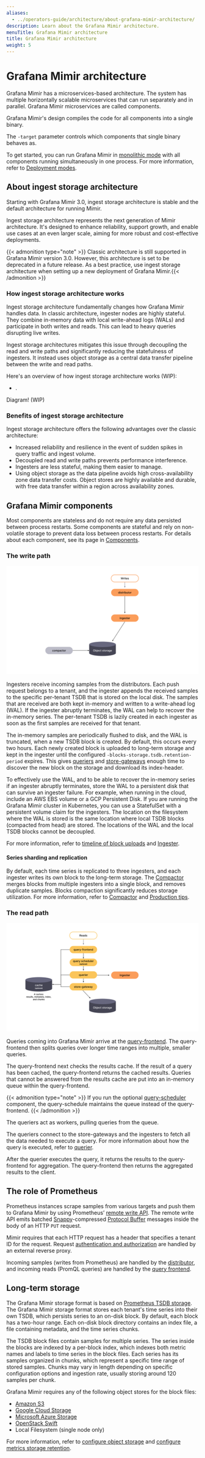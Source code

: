 ```yaml
---
aliases:
  - ../operators-guide/architecture/about-grafana-mimir-architecture/
description: Learn about the Grafana Mimir architecture.
menuTitle: Grafana Mimir architecture
title: Grafana Mimir architecture
weight: 5
---
```


<!-- Note: This topic is mounted in the GEM documentation. Ensure that all updates are also applicable to GEM. -->

# Grafana Mimir architecture

Grafana Mimir has a microservices-based architecture. The system has multiple horizontally scalable microservices that can run separately and in parallel. Grafana Mimir microservices are called components.

Grafana Mimir's design compiles the code for all components into a single binary.

The `-target` parameter controls which components that single binary behaves as.

To get started, you can run Grafana Mimir in [monolithic mode](../../references/architecture/deployment-modes/#monolithic-mode) with all components running simultaneously in one process. For more information, refer to [Deployment modes](../../references/architecture/deployment-modes/).

## About ingest storage architecture

Starting with Grafana Mimir 3.0, ingest storage architecture is stable and the default architecture for running Mimir.

Ingest storage architecture represents the next generation of Mimir architecture. It's designed to enhance reliability, support growth, and enable use cases at an even larger scale, aiming for more robust and cost-effective deployments.

{{< admonition type="note" >}}
Classic architecture is still supported in Grafana Mimir version 3.0. However, this architecture is set to be deprecated in a future release. As a best practice, use ingest storage architecture when setting up a new deployment of Grafana Mimir.{{< /admonition >}}

### How ingest storage architecture works

Ingest storage architecture fundamentally changes how Grafana Mimir handles data. In classic architecture, ingester nodes are highly stateful. They combine in-memory data with local write-ahead logs (WALs) and participate in both writes and reads. This can lead to heavy queries disrupting live writes.

Ingest storage architectures mitigates this issue through decoupling the read and write paths and significantly reducing the statefulness of ingesters. It instead uses object storage as a central data transfer pipeline between the write and read paths.

Here's an overview of how ingest storage architecture works (WIP):

- .

Diagram! (WIP)

### Benefits of ingest storage architecture

Ingest storage architecture offers the following advantages over the classic architecture:

- Increased reliability and resilience in the event of sudden spikes in query traffic and ingest volume.
- Decoupled read and write paths prevents performance interference.
- Ingesters are less stateful, making them easier to manage.
- Using object storage as the data pipeline avoids high cross-availability zone data transfer costs. Object stores are highly available and durable, with free data transfer within a region across availability zones.

## Grafana Mimir components

Most components are stateless and do not require any data persisted between process restarts. Some components are stateful and rely on non-volatile storage to prevent data loss between process restarts. For details about each component, see its page in [Components](../../references/architecture/components/).

### The write path

[//]: # "Diagram source of write path at https://docs.google.com/presentation/d/1LemaTVqa4Lf_tpql060vVoDGXrthp-Pie_SQL7qwHjc/edit#slide=id.g11658e7e4c6_0_899"

![Architecture of Grafana Mimir's write path](write-path.svg)

Ingesters receive incoming samples from the distributors.
Each push request belongs to a tenant, and the ingester appends the received samples to the specific per-tenant TSDB that is stored on the local disk.
The samples that are received are both kept in-memory and written to a write-ahead log (WAL).
If the ingester abruptly terminates, the WAL can help to recover the in-memory series.
The per-tenant TSDB is lazily created in each ingester as soon as the first samples are received for that tenant.

The in-memory samples are periodically flushed to disk, and the WAL is truncated, when a new TSDB block is created.
By default, this occurs every two hours.
Each newly created block is uploaded to long-term storage and kept in the ingester until the configured `-blocks-storage.tsdb.retention-period` expires.
This gives [queriers](../../references/architecture/components/querier/) and [store-gateways](../../references/architecture/components/store-gateway/) enough time to discover the new block on the storage and download its index-header.

To effectively use the WAL, and to be able to recover the in-memory series if an ingester abruptly terminates, store the WAL to a persistent disk that can survive an ingester failure.
For example, when running in the cloud, include an AWS EBS volume or a GCP Persistent Disk.
If you are running the Grafana Mimir cluster in Kubernetes, you can use a StatefulSet with a persistent volume claim for the ingesters.
The location on the filesystem where the WAL is stored is the same location where local TSDB blocks (compacted from head) are stored. The locations of the WAL and the local TSDB blocks cannot be decoupled.

For more information, refer to [timeline of block uploads](../../manage/run-production-environment/production-tips/#how-to-estimate--querierquery-store-after) and [Ingester](../../references/architecture/components/ingester/).

#### Series sharding and replication

By default, each time series is replicated to three ingesters, and each ingester writes its own block to the long-term storage.
The [Compactor](../../references/architecture/components/compactor/) merges blocks from multiple ingesters into a single block, and removes duplicate samples.
Blocks compaction significantly reduces storage utilization.
For more information, refer to [Compactor](../../references/architecture/components/compactor/) and [Production tips](../../manage/run-production-environment/production-tips/).

### The read path

[//]: # "Diagram source of read path at https://docs.google.com/presentation/d/1LemaTVqa4Lf_tpql060vVoDGXrthp-Pie_SQL7qwHjc/edit#slide=id.g11658e7e4c6_2_6"

![Architecture of Grafana Mimir's read path](read-path.svg)

Queries coming into Grafana Mimir arrive at the [query-frontend](../../references/architecture/components/query-frontend/). The query-frontend then splits queries over longer time ranges into multiple, smaller queries.

The query-frontend next checks the results cache. If the result of a query has been cached, the query-frontend returns the cached results. Queries that cannot be answered from the results cache are put into an in-memory queue within the query-frontend.

{{< admonition type="note" >}}
If you run the optional [query-scheduler](../../references/architecture/components/query-scheduler/) component, the query-schedule maintains the queue instead of the query-frontend.
{{< /admonition >}}

The queriers act as workers, pulling queries from the queue.

The queriers connect to the store-gateways and the ingesters to fetch all the data needed to execute a query. For more information about how the query is executed, refer to [querier](../../references/architecture/components/querier/).

After the querier executes the query, it returns the results to the query-frontend for aggregation. The query-frontend then returns the aggregated results to the client.

## The role of Prometheus

Prometheus instances scrape samples from various targets and push them to Grafana Mimir by using Prometheus’ [remote write API](https://prometheus.io/docs/prometheus/latest/storage/#remote-storage-integrations).
The remote write API emits batched [Snappy](https://google.github.io/snappy/)-compressed [Protocol Buffer](https://protobuf.dev/) messages inside the body of an HTTP `PUT` request.

Mimir requires that each HTTP request has a header that specifies a tenant ID for the request. Request [authentication and authorization](../../manage/secure/authentication-and-authorization/) are handled by an external reverse proxy.

Incoming samples (writes from Prometheus) are handled by the [distributor](../../references/architecture/components/distributor/), and incoming reads (PromQL queries) are handled by the [query frontend](../../references/architecture/components/query-frontend/).

## Long-term storage

The Grafana Mimir storage format is based on [Prometheus TSDB storage](https://prometheus.io/docs/prometheus/latest/storage/).
The Grafana Mimir storage format stores each tenant's time series into their own TSDB, which persists series to an on-disk block.
By default, each block has a two-hour range.
Each on-disk block directory contains an index file, a file containing metadata, and the time series chunks.

The TSDB block files contain samples for multiple series.
The series inside the blocks are indexed by a per-block index, which indexes both metric names and labels to time series in the block files.
Each series has its samples organized in chunks, which represent a specific time range of stored samples.
Chunks may vary in length depending on specific configuration options and ingestion rate, usually storing around 120 samples per chunk.

Grafana Mimir requires any of the following object stores for the block files:

- [Amazon S3](https://aws.amazon.com/s3)
- [Google Cloud Storage](https://cloud.google.com/storage/)
- [Microsoft Azure Storage](https://azure.microsoft.com/en-us/services/storage/)
- [OpenStack Swift](https://wiki.openstack.org/wiki/Swift)
- Local Filesystem (single node only)

For more information, refer to [configure object storage](../../configure/configure-object-storage-backend/) and [configure metrics storage retention](../../configure/configure-metrics-storage-retention/).
